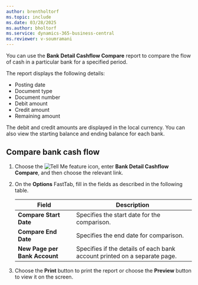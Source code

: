 ```yaml
---
author: brentholtorf
ms.topic: include
ms.date: 03/28/2025
ms.author: bholtorf
ms.service: dynamics-365-business-central
ms.reviewer: v-soumramani
---
```


You can use the **Bank Detail Cashflow Compare** report to compare the flow of cash in a particular bank for a specified period.

The report displays the following details:  

- Posting date  
- Document type  
- Document number  
- Debit amount  
- Credit amount  
- Remaining amount  

The debit and credit amounts are displayed in the local currency. You can also view the starting balance and ending balance for each bank.  

## Compare bank cash flow  

1. Choose the ![Tell Me feature](../../../media/ui-search/search_small.png "Tell me what you want to do") icon, enter **Bank Detail Cashflow Compare**, and then choose the relevant link.  
1. On the **Options** FastTab, fill in the fields as described in the following table.  

    |Field|Description|  
    |---------------------------------|---------------------------------------|  
    |**Compare Start Date**|Specifies the start date for the comparison.|  
    |**Compare End Date**|Specifies the end date for comparison.|  
    |**New Page per Bank Account**|Specifies if the details of each bank account printed on a separate page.|  

1. Choose the **Print** button to print the report or choose the **Preview** button to view it on the screen.
